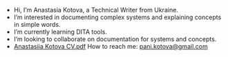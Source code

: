 - Hi, I’m Anastasia Kotova, a Technical Writer from Ukraine.
- I’m interested in documenting complex systems and explaining concepts in simple words.
- I’m currently learning DITA tools.
- I’m looking to collaborate on documentation for systems and concepts.
- [Anastasiia Kotova CV.pdf](https://github.com/PaniKotova/PaniKotova/files/9127418/Anastasiia.Kotova.CV.pdf)
How to reach me: pani.kotova@gmail.com

<!---
PaniKotova/PaniKotova is a ✨ special ✨ repository because its `README.md` (this file) appears on your GitHub profile.
You can click the Preview link to take a look at your changes.
--->
